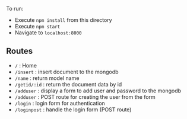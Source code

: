 
To run:

- Execute `npm install` from this directory
- Execute `npm start`
- Navigate to `localhost:8000`


## Routes
- `/` : Home
- `/insert` 	: insert document to the mongodb
- `/name` 		: return model name
- `/getid/:id`	: return the document data by id
- `/adduser`	: display a form to add user and password to the mongodb
- `/adduser`	: POST route for creating the user from the form
- `/login`		: login form for authentication
- `/loginpost`  : handle the login form (POST route)	
